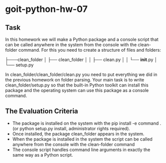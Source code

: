 # goit-python-hw-07

## Task

In this homework we will make a Python package and a console script that can be called anywhere in the system from the console with the clean-folder command. For this you need to create a structure of files and folders:

├───clean_folder
│ ├── clean_folder
│ │ ├── clean.py
│ │ └── __init__.py
│ └── setup.py

In clean_folder/clean_folder/clean.py you need to put everything we did in the previous homework on folder parsing. Your main task is to write clean_folder/setup.py so that the built-in Python toolkit can install this package and the operating system can use this package as a console command.

## The Evaluation Criteria

- The package is installed on the system with the pip install -e command . (or python setup.py install, administrator rights required).
- Once installed, the package clean_folder appears in the system.
- When the package is installed in the system the script can be called anywhere from the console with the clean-folder command
- The console script handles command line arguments in exactly the same way as a Python script.
